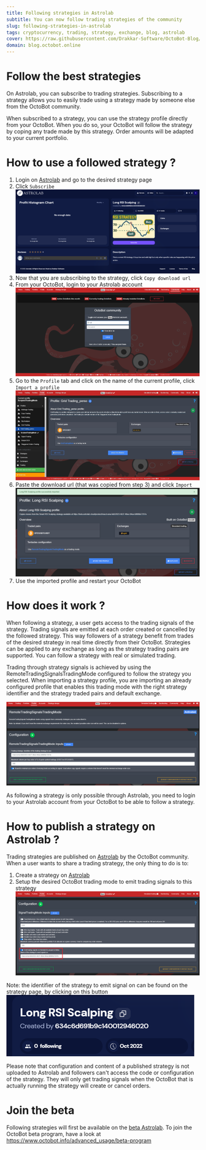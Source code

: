 ```yaml
---
title: Following strategies in Astrolab
subtitle: You can now follow trading strategies of the community
slug: following-strategies-in-astrolab
tags: cryptocurrency, trading, strategy, exchange, blog, astrolab
cover: https://raw.githubusercontent.com/Drakkar-Software/OctoBot-Blog/master/resources/images/following-strategies-in-astrolab/cover.png
domain: blog.octobot.online
--- 
```



# Follow the best strategies
On Astrolab, you can subscribe to trading strategies. Subscribing to a strategy allows you to easily trade using a strategy made by someone else from the OctoBot community.

When subscribed to a strategy, you can use the strategy profile directly from your OctoBot. When you do so, your OctoBot will follow the strategy by coping any trade made by this strategy. Order amounts will be adapted to your current portfolio.

# How to use a followed strategy ?
1. Login on [Astrolab](https://www.astrolab.cloud/) and go to the desired strategy page 
2. Click `Subscribe`
![Following-strategies-pre-sub](https://raw.githubusercontent.com/Drakkar-Software/OctoBot-Blog/master/resources/images/following-strategies-in-astrolab/pre-sub.png)
3. Now that you are subscribing to the strategy, click `Copy download url`
4. From your OctoBot, login to your Astrolab account
![Following-strategies-community](https://raw.githubusercontent.com/Drakkar-Software/OctoBot-Blog/master/resources/images/following-strategies-in-astrolab/community.png)
5. Go to the `Profile` tab and click on the name of the current profile, click `Import a profile`
![Following-strategies-import](https://raw.githubusercontent.com/Drakkar-Software/OctoBot-Blog/master/resources/images/profile-sharing-in-astrolab/bot-import.jpg)
6. Paste the download url (that was copied from step 3) and click `Import`
![Following-strategies-imported](https://raw.githubusercontent.com/Drakkar-Software/OctoBot-Blog/master/resources/images/following-strategies-in-astrolab/imported.png)
7. Use the imported profile and restart your OctoBot

# How does it work ?
When following a strategy, a user gets access to the trading signals of the strategy. Trading signals are emitted at each order created or cancelled by the followed strategy. This way followers of a strategy benefit from trades of the desired strategy in real time directly from their OctoBot. Strategies can be applied to any exchange as long as the strategy trading pairs are supported. You can follow a strategy with real or simulated trading.

Trading through strategy signals is achieved by using the RemoteTradingSignalsTradingMode configured to follow the strategy you selected. When importing a strategy profile, you are importing an already configured profile that enables this trading mode with the right strategy identifier and the strategy traded pairs and default exchange.

![Following-strategies-mode-config](https://raw.githubusercontent.com/Drakkar-Software/OctoBot-Blog/master/resources/images/following-strategies-in-astrolab/mode-config.png)

As following a strategy is only possible through Astrolab, you need to login to your Astrolab account from your OctoBot to be able to follow a strategy.


# How to publish a strategy on Astrolab ?
Trading strategies are published on [Astrolab](https://www.astrolab.cloud/) by the OctoBot community. 
When a user wants to share a trading strategy, the only thing to do is to:
1. Create a strategy on [Astrolab](https://www.astrolab.cloud/) 
2. Setup the desired OctoBot trading mode to emit trading signals to this strategy
![Following-strategies-config](https://raw.githubusercontent.com/Drakkar-Software/OctoBot-Blog/master/resources/images/following-strategies-in-astrolab/config.png)

Note: the identifier of the strategy to emit signal on can be found on the strategy page, by clicking on this button 
![Following-strategies-id-button](https://raw.githubusercontent.com/Drakkar-Software/OctoBot-Blog/master/resources/images/following-strategies-in-astrolab/id-button.png)

Please note that configuration and content of a published strategy is not uploaded to Astrolab and followers can't access the code or configuration of the strategy. They will only get trading signals when the OctoBot that is actually running the strategy will create or cancel orders.


# Join the beta

Following strategies will first be available on the [beta Astrolab](https://beta.astrolab.cloud/).
To join the OctoBot beta program, have a look at https://www.octobot.info/advanced_usage/beta-program
